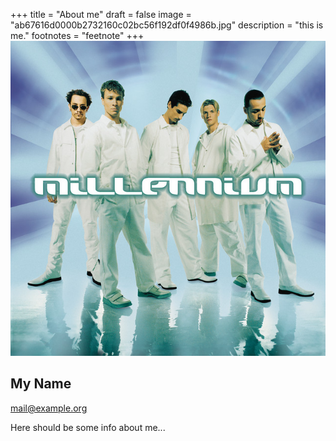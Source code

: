 +++
title = "About me"
draft = false
image = "ab67616d0000b2732160c02bc56f192df0f4986b.jpg"
description = "this is me."
footnotes = "feetnote"
+++
![alt text](ab67616d0000b2732160c02bc56f192df0f4986b.jpg "my title. this is me.")

## My Name

mail@example.org

Here should be some info about me...